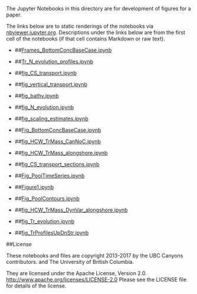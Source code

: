 The Jupyter Notebooks in this directory are for development of figures for a paper.

The links below are to static renderings of the notebooks via
[nbviewer.jupyter.org](http://nbviewer.jupyter.org/).
Descriptions under the links below are from the first cell of the notebooks
(if that cell contains Markdown or raw text).

* ##[Frames_BottomConcBaseCase.ipynb](http://nbviewer.jupyter.org/urls/bitbucket.org/canyonsubc/outputanalysisnotebooks/raw/tip/PythonScripts/Paper1Figures/Frames_BottomConcBaseCase.ipynb)  
    
* ##[Tr_N_evolution_profiles.ipynb](http://nbviewer.jupyter.org/urls/bitbucket.org/canyonsubc/outputanalysisnotebooks/raw/tip/PythonScripts/Paper1Figures/Tr_N_evolution_profiles.ipynb)  
    
* ##[fig_CS_transport.ipynb](http://nbviewer.jupyter.org/urls/bitbucket.org/canyonsubc/outputanalysisnotebooks/raw/tip/PythonScripts/Paper1Figures/fig_CS_transport.ipynb)  
    
* ##[fig_vertical_transport.ipynb](http://nbviewer.jupyter.org/urls/bitbucket.org/canyonsubc/outputanalysisnotebooks/raw/tip/PythonScripts/Paper1Figures/fig_vertical_transport.ipynb)  
    
* ##[fig_bathy.ipynb](http://nbviewer.jupyter.org/urls/bitbucket.org/canyonsubc/outputanalysisnotebooks/raw/tip/PythonScripts/Paper1Figures/fig_bathy.ipynb)  
    
* ##[fig_N_evolution.ipynb](http://nbviewer.jupyter.org/urls/bitbucket.org/canyonsubc/outputanalysisnotebooks/raw/tip/PythonScripts/Paper1Figures/fig_N_evolution.ipynb)  
    
* ##[fig_scaling_estimates.ipynb](http://nbviewer.jupyter.org/urls/bitbucket.org/canyonsubc/outputanalysisnotebooks/raw/tip/PythonScripts/Paper1Figures/fig_scaling_estimates.ipynb)  
    
* ##[Fig_BottomConcBaseCase.ipynb](http://nbviewer.jupyter.org/urls/bitbucket.org/canyonsubc/outputanalysisnotebooks/raw/tip/PythonScripts/Paper1Figures/Fig_BottomConcBaseCase.ipynb)  
    
* ##[fig_HCW_TrMass_CanNoC.ipynb](http://nbviewer.jupyter.org/urls/bitbucket.org/canyonsubc/outputanalysisnotebooks/raw/tip/PythonScripts/Paper1Figures/fig_HCW_TrMass_CanNoC.ipynb)  
    
* ##[fig_HCW_TrMass_alongshore.ipynb](http://nbviewer.jupyter.org/urls/bitbucket.org/canyonsubc/outputanalysisnotebooks/raw/tip/PythonScripts/Paper1Figures/fig_HCW_TrMass_alongshore.ipynb)  
    
* ##[fig_CS_transport_sections.ipynb](http://nbviewer.jupyter.org/urls/bitbucket.org/canyonsubc/outputanalysisnotebooks/raw/tip/PythonScripts/Paper1Figures/fig_CS_transport_sections.ipynb)  
    
* ##[Fig_PoolTimeSeries.ipynb](http://nbviewer.jupyter.org/urls/bitbucket.org/canyonsubc/outputanalysisnotebooks/raw/tip/PythonScripts/Paper1Figures/Fig_PoolTimeSeries.ipynb)  
    
* ##[Figure1.ipynb](http://nbviewer.jupyter.org/urls/bitbucket.org/canyonsubc/outputanalysisnotebooks/raw/tip/PythonScripts/Paper1Figures/Figure1.ipynb)  
    
* ##[Fig_PoolContours.ipynb](http://nbviewer.jupyter.org/urls/bitbucket.org/canyonsubc/outputanalysisnotebooks/raw/tip/PythonScripts/Paper1Figures/Fig_PoolContours.ipynb)  
    
* ##[fig_HCW_TrMass_DynVar_alongshore.ipynb](http://nbviewer.jupyter.org/urls/bitbucket.org/canyonsubc/outputanalysisnotebooks/raw/tip/PythonScripts/Paper1Figures/fig_HCW_TrMass_DynVar_alongshore.ipynb)  
    
* ##[fig_Tr_evolution.ipynb](http://nbviewer.jupyter.org/urls/bitbucket.org/canyonsubc/outputanalysisnotebooks/raw/tip/PythonScripts/Paper1Figures/fig_Tr_evolution.ipynb)  
    
* ##[fig_TrProfilesUpDnStr.ipynb](http://nbviewer.jupyter.org/urls/bitbucket.org/canyonsubc/outputanalysisnotebooks/raw/tip/PythonScripts/Paper1Figures/fig_TrProfilesUpDnStr.ipynb)  
    

##License

These notebooks and files are copyright 2013-2017
by the UBC Canyons contributors.
and The University of British Columbia.

They are licensed under the Apache License, Version 2.0.
http://www.apache.org/licenses/LICENSE-2.0
Please see the LICENSE file for details of the license.
